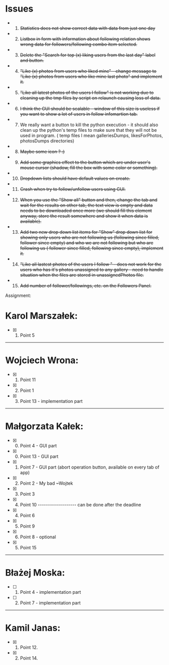 # Issues
- 1. ~~Statistics does not show correct data with data from just one day~~
- 2. ~~Listbox in form with information about following relation shows wrong data for followers/following combo item selected.~~
- 3. ~~Delete the "Search for top (x) liking users from the last day" label and button.~~
- 4. ~~"Like (x) photos from users who liked mine" - change message to "Like (x) photos from users who like mine last photo" and implement it.~~
- 5. ~~"Like all latest photos of the users I follow" is not working due to cleaning up the tmp files by script on relaunch causing loss of data.~~
- 6. ~~I think the GUI should be scalable - window of this size is useless if you want to show a lot of users in follow infomartion tab.~~
- 7. We really want a button to kill the python execution - it should also clean up the python's temp files to make sure that they will not be used in program. ( temp files I mean galleriesDumps, likesForPhotos, photosDumps directories)
- 8. ~~Maybe some icon ? :)~~
- 9. ~~Add some graphics effect to the button which are under user's mouse cursor (shadow, fill the box with some color or something).~~
- 10. ~~Dropdown lists should have default values on create.~~
- 11. ~~Crash when try to follow/unfollow users using GUI.~~
- 12. ~~When you use the "Show all" button and then, change the tab and wait for the results on other tab, the text view is empty and data needs to be downloaded once more (we should fill this element anyway, store the result somewhere and show it when data is available).~~
- 13. ~~Add two new drop down list items for "Show"  drop down list for showing only users who are not following us (following since filled, follower since empty) and who we are not following but who are following us ( follower since filled, following since empty), implement it.~~
- 14. ~~"Like all lastest photos of the users I follow " - does not work for the users who has it's photos unassigned to any gallery - need to handle situation when the files are stored in unassignedPhotos file.~~
- 15. ~~Add number of follower/followings, etc. on the Followers Panel.~~

Assignment:
# Karol Marszałek: 
- [x] 1. Point 5
-------------------
# Wojciech Wrona:
- [x] 1. Point 11
- [x] 2. Point 1
- [x] 3. Point 13 - implementation part
-------------------
# Małgorzata Kałek:
- [x] 0. Point 4 - GUI part 
- [x] 0. Point 13 - GUI part
- [x] 1. Point 7 - GUI part (abort operation button, available on every tab of app)
- [x] 2. Point 2 - My bad ~Wojtek
- [x] 3. Point 3
- [x] 4. Point 10
------------------- can be done after the deadline
- [x] 4. Point 6
- [x] 5. Point 9
- [x] 6. Point 8 - optional
- [x] 5. Point 15
-------------------
# Błażej Moska:
- [ ] 1. Point 4 - implementation part
- [ ] 2. Point 7 - implementation part
-------------------
# Kamil Janas:
- [x] 1. Point 12.
- [x] 2. Point 14. 
